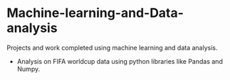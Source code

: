 # Machine-learning-and-Data-analysis

Projects and work completed using machine learning and data analysis.

* Analysis on FIFA worldcup data using python libraries like Pandas and Numpy.

